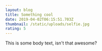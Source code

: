 ```yaml
---
layout: blog
title: Something cool
date: 2019-04-02T06:15:51.703Z
thumbnail: /static/uploads/selfie.jpg
rating: 5
---
```

This is some body text, isn't that awesome?
